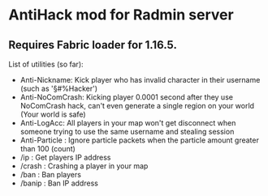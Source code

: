 # AntiHack mod for Radmin server
## Requires Fabric loader for 1.16.5.
List of utilities (so far):
- Anti-Nickname: Kick player who has invalid character in their username (such as '§#%Hacker')
- Anti-NoComCrash: Kicking player 0.0001 second after they use NoComCrash hack, can't even generate a single region on your world (Your world is safe)
- Anti-LogAcc: All players in your map won't get disconnect when someone trying to use the same username and stealing session
- Anti-Particle : Ignore particle packets when the particle amount greater than 100 (count)
- /ip : Get players IP address
- /crash : Crashing a player in your map
- /ban : Ban players
- /banip : Ban IP address
